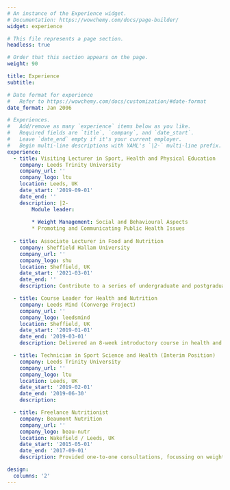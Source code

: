 ```yaml
---
# An instance of the Experience widget.
# Documentation: https://wowchemy.com/docs/page-builder/
widget: experience

# This file represents a page section.
headless: true

# Order that this section appears on the page.
weight: 90

title: Experience
subtitle:

# Date format for experience
#   Refer to https://wowchemy.com/docs/customization/#date-format
date_format: Jan 2006

# Experiences.
#   Add/remove as many `experience` items below as you like.
#   Required fields are `title`, `company`, and `date_start`.
#   Leave `date_end` empty if it's your current employer.
#   Begin multi-line descriptions with YAML's `|2-` multi-line prefix.
experience:
  - title: Visiting Lecturer in Sport, Health and Physical Education
    company: Leeds Trinity University
    company_url: ''
    company_logo: ltu
    location: Leeds, UK
    date_start: '2019-09-01'
    date_end: ''
    description: |2-
        Module leader:
        
        * Weight Management: Social and Behavioural Aspects
        * Promoting and Communicating Public Health Issues
        
  - title: Associate Lecturer in Food and Nutrition
    company: Sheffield Hallam University
    company_url: ''
    company_logo: shu
    location: Sheffield, UK
    date_start: '2021-03-01'
    date_end: ''
    description: Contribute to a series of undergraduate and postgraduate modules, and supervise MSc dissertations.

  - title: Course Leader for Health and Nutrition
    company: Leeds Mind (Converge Project)
    company_url: ''
    company_logo: leedsmind
    location: Sheffield, UK
    date_start: '2019-01-01'
    date_end: '2019-03-01'
    description: Delivered an 8-week introductory course in health and nutrition.

  - title: Technician in Sport Science and Health (Interim Position)
    company: Leeds Trinity University
    company_url: ''
    company_logo: ltu
    location: Leeds, UK
    date_start: '2019-02-01'
    date_end: '2019-06-30'
    description: 

  - title: Freelance Nutritionist
    company: Beaumont Nutrition
    company_url: ''
    company_logo: beau-nutr
    location: Wakefield / Leeds, UK
    date_start: '2015-05-01'
    date_end: '2017-09-01'
    description: Provided one-to-one consultations, focussing on weight management, and delivered training workshops for corporate and education sectors.

design:
  columns: '2'
---
```

